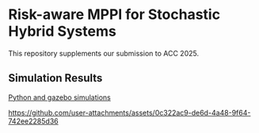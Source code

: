 # Risk-aware MPPI for Stochastic Hybrid Systems
This repository supplements our submission to ACC 2025.

## Simulation Results

[Python and gazebo simulations](https://youtu.be/0JyLC5gSw8g)

https://github.com/user-attachments/assets/0c322ac9-de6d-4a48-9f64-742ee2285d36


